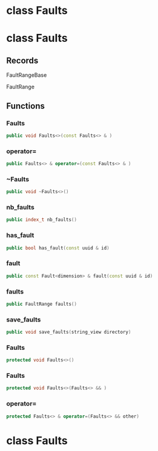 # class Faults

# class Faults

## Records

FaultRangeBase

FaultRange

## Functions

### Faults

```cpp
public void Faults<>(const Faults<> & )
```

### operator=

```cpp
public Faults<> & operator=(const Faults<> & )
```

### ~Faults

```cpp
public void ~Faults<>()
```

### nb_faults

```cpp
public index_t nb_faults()
```

### has_fault

```cpp
public bool has_fault(const uuid & id)
```

### fault

```cpp
public const Fault<dimension> & fault(const uuid & id)
```

### faults

```cpp
public FaultRange faults()
```

### save_faults

```cpp
public void save_faults(string_view directory)
```

### Faults

```cpp
protected void Faults<>()
```

### Faults

```cpp
protected void Faults<>(Faults<> && )
```

### operator=

```cpp
protected Faults<> & operator=(Faults<> && other)
```

# class Faults
